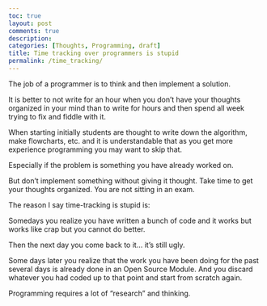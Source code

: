 ```yaml
---
toc: true
layout: post
comments: true
description: 
categories: [Thoughts, Programming, draft]
title: Time tracking over programmers is stupid
permalink: /time_tracking/
---
```


The job of a programmer is to think and then implement a solution.

It is better to not write for an hour when you don’t have your thoughts organized in your mind than to write for hours and then spend all week trying to fix and fiddle with it.

When starting initially students are thought to write down the algorithm, make flowcharts, etc. and it is understandable that as you get more experience programming you may want to skip that.

Especially if the problem is something you have already worked on.

But don’t implement something without giving it thought. Take time to get your thoughts organized. You are not sitting in an exam.

The reason I say time-tracking is stupid is: 

Somedays you realize you have written a bunch of code and it works but works like crap but you cannot do better.

Then the next day you come back to it... it’s still ugly.

Some days later you realize that the work you have been doing for the past several days is already done in an Open Source Module. And you discard whatever you had coded up to that point and start from scratch again.

Programming requires a lot of “research” and thinking. 
